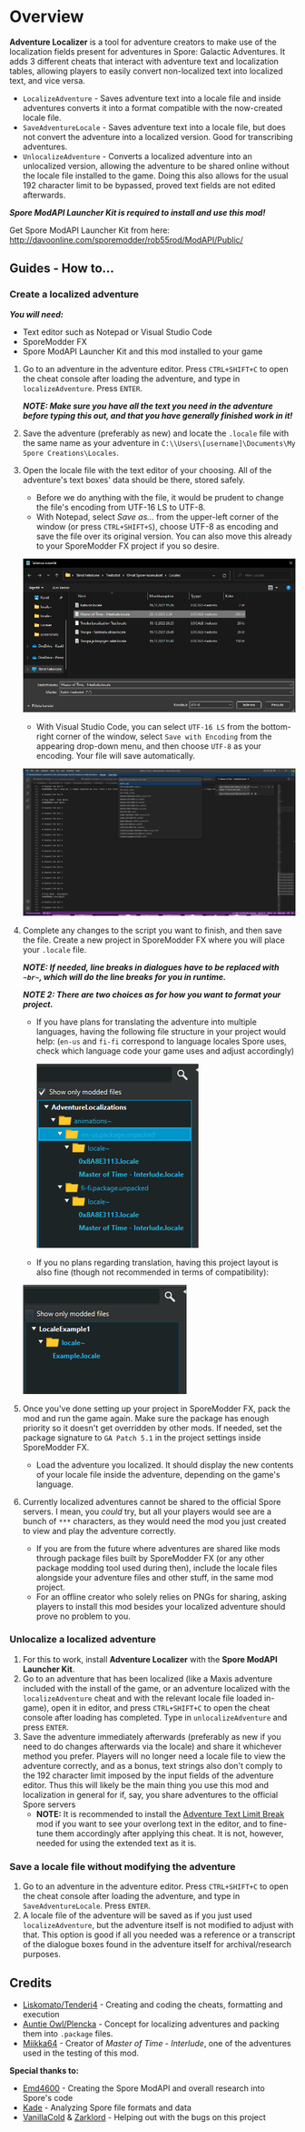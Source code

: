 # Overview
**Adventure Localizer** is a tool for adventure creators to make use of the localization fields present for adventures in Spore: Galactic Adventures. It adds 3 different cheats that interact with adventure text and localization tables, allowing players to easily convert non-localized text into localized text, and vice versa.
* `LocalizeAdventure` - Saves adventure text into a locale file and inside adventures converts it into a format compatible with the now-created locale file. 
* `SaveAdventureLocale` - Saves adventure text into a locale file, but does not convert the adventure into a localized version. Good for transcribing adventures.
* `UnlocalizeAdventure` - Converts a localized adventure into an unlocalized version, allowing the adventure to be shared online without the locale file installed to the game. Doing this also allows for the usual 192 character limit to be bypassed, proved text fields are not edited afterwards.

***Spore ModAPI Launcher Kit is required to install and use this mod!***

Get Spore ModAPI Launcher Kit from here: http://davoonline.com/sporemodder/rob55rod/ModAPI/Public/

## Guides - How to...
### Create a localized adventure
***You will need:***
 * Text editor such as Notepad or Visual Studio Code
 * SporeModder FX
 * Spore ModAPI Launcher Kit and this mod installed to your game
1. Go to an adventure in the adventure editor. Press `CTRL+SHIFT+C` to open the cheat console after loading the adventure, and type in `localizeAdventure`. Press `ENTER`.

    ***NOTE: Make sure you have all the text you need in the adventure before typing this out, and that you have generally finished work in it!*** 
2. Save the adventure (preferably as new) and locate the `.locale` file with the same name as your adventure in `C:\\Users\[username]\Documents\My Spore Creations\Locales`.
3. Open the locale file with the text editor of your choosing. All of the adventure's text boxes' data should be there, stored safely.
   * Before we do anything with the file, it would be prudent to change the file's encoding from UTF-16 LS to UTF-8.
   * With Notepad, select *Save as...* from the upper-left corner of the window (or press `CTRL+SHIFT+S`), choose UTF-8 as encoding and save the file over its original version. You can also move this already to your SporeModder FX project if you so desire. 

    ![](SaveAsPromptLocale.png)

   * With Visual Studio Code, you can select `UTF-16 LS` from the bottom-right corner of the window, select `Save with Encoding` from the appearing drop-down menu, and then choose `UTF-8` as your encoding. Your file will save automatically.

    ![](VSCodeChangeEncoding.png)

4. Complete any changes to the script you want to finish, and then save the file. Create a new project in SporeModder FX where you will place your `.locale` file.
 
    ***NOTE: If needed, line breaks in dialogues have to be replaced with `~br~`, which will do the line breaks for you in runtime.***
    
    ***NOTE 2: There are two choices as for how you want to format your project.***
    * If you have plans for translating the adventure into multiple languages, having the following file structure in your project would help:
        (`en-us` and `fi-fi` correspond to language locales Spore uses, check which language code your game uses and adjust accordingly)

        ![](MultilingualAdventureProject.png)

    * If you no plans regarding translation, having this project layout is also fine (though not recommended in terms of compatibility):

    ![](OldschoolLocale.png)

5. Once you've done setting up your project in SporeModder FX, pack the mod and run the game again. Make sure the package has enough priority so it doesn't get overridden by other mods. If needed, set the package signature to `GA Patch 5.1` in the project settings inside SporeModder FX. 
    * Load the adventure you localized. It should display the new contents of your locale file inside the adventure, depending on the game's language.
6. Currently localized adventures cannot be shared to the official Spore servers. I mean, you *could* try, but all your players would see are a bunch of `***` characters, as they would need the mod you just created to view and play the adventure correctly.
    * If you are from the future where adventures are shared like mods through package files built by SporeModder FX (or any other package modding tool used during then), include the locale files alongside your adventure files and other stuff, in the same mod project.
    * For an offline creator who solely relies on PNGs for sharing, asking players to install this mod besides your localized adventure should prove no problem to you.

### Unlocalize a localized adventure
1. For this to work, install **Adventure Localizer** with the **Spore ModAPI Launcher Kit**.
2. Go to an adventure that has been localized (like a Maxis adventure included with the install of the game, or an adventure localized with the ``localizeAdventure`` cheat and with the relevant locale file loaded in-game), open it in editor, and press `CTRL+SHIFT+C` to open the cheat console after loading has completed. Type in ``unlocalizeAdventure`` and press ``ENTER``.
3. Save the adventure immediately afterwards (preferably as new if you need to do changes afterwards via the locale) and share it whichever method you prefer. Players will no longer need a locale file to view the adventure correctly, and as a bonus, text strings also don't comply to the 192 character limit imposed by the input fields of the adventure editor. Thus this will likely be the main thing you use this mod and localization in general for if, say, you share adventures to the official Spore servers
    * **NOTE:** It is recommended to install the [Adventure Text Limit Break](https://github.com/Liskomato/Spore-AdventureTextLimitBreak) mod if you want to see your overlong text in the editor, and to fine-tune them accordingly after applying this cheat. It is not, however, needed for using the extended text as it is.

### Save a locale file without modifying the adventure
1. Go to an adventure in the adventure editor. Press `CTRL+SHIFT+C` to open the cheat console after loading the adventure, and type in `SaveAdventureLocale`. Press `ENTER`.
2. A locale file of the adventure will be saved as if you just used ``localizeAdventure``, but the adventure itself is not modified to adjust with that. This option is good if all you needed was a reference or a transcript of the dialogue boxes found in the adventure itself for archival/research purposes.

## Credits
* [Liskomato/Tenderi4](https://github.com/Tenderi4) - Creating and coding the cheats, formatting and execution
* [Auntie Owl/Plencka](https://github.com/plencka) - Concept for localizing adventures and packing them into `.package` files.
* [Miikka64](http://www.spore.com/view/myspore/Miikka64) - Creator of *Master of Time - Interlude*, one of the adventures used in the testing of this mod.

**Special thanks to:**
* [Emd4600](https://github.com/emd4600) - Creating the Spore ModAPI and overall research into Spore's code
* [Kade](https://github.com/Spore-Community) - Analyzing Spore file formats and data
* [VanillaCold](https://github.com/VanillaCold) & [Zarklord](https://github.com/Zarklord) - Helping out with the bugs on this project
